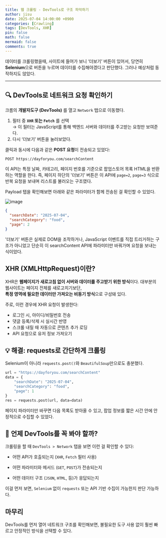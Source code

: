 ```yaml
---
title: 웹 크롤링 - DevTools로 구조 파악하기
author: jisu
date: 2025-07-04 14:00:00 +0900
categories: [Crawling]
tags: [DevTools, XHR]
pin: false
math: false
mermaid: false
comments: true
---
```


데이터를 크롤링했을때, 사이트에 들어가 보니 ‘더보기’ 버튼이 있어서,
당연히 **Selenium**으로 버튼을 누르며 데이터를 수집해야겠다고 판단했다.
그러나 예상처럼 동작하지도 않았다.

---

## 🔍 DevTools로 네트워크 요청 확인하기

크롬의 **개발자도구 (DevTools)** 를 열고 `Network` 탭으로 이동했다.

1. 필터 중 **`XHR` 또는 `Fetch`** 를 선택  
   → 이 필터는 JavaScript를 통해 백엔드 서버와 데이터를 주고받는 요청만 보여준다.
2. 다시 ‘더보기’ 버튼을 눌러보았다.


클릭과 동시에 다음과 같은 **POST 요청**이 전송되고 있었다:

```
POST https://dayforyou.com/searchContent
```
이 API는 특정 날짜, 카테고리, 페이지 번호를 기준으로 팝업스토어 목록 HTML을 반환하는 역할을 한다.
즉, 페이지 하단의 '더보기' 버튼은 이 API에 `page=2`, `page=3` 식으로 반복 요청을 보내며 리스트를 불러오는 구조였다.

Payload 탭을 확인해보면 아래와 같은 파라미터가 함께 전송된 걸 확인할 수 있었다.

![image](https://github.com/user-attachments/assets/dc899bf7-e7f4-43f7-9950-2edcd4e9501e)


```json
{
  "searchDate": "2025-07-04",
  "searchCategory": "food",
  "page": 2
}
```

'더보기' 버튼은 실제로 DOM을 조작하거나, JavaScript 이벤트를 직접 트리거하는 구조가 아니었고
단순히 이 searchContent API에 파라미터만 바꿔가며 요청을 보내는 식이었다.

## XHR (XMLHttpRequest)이란? 
XHR은 **웹페이지가 새로고침 없이 서버와 데이터를 주고받기 위한 방식**이다.
대부분의 웹사이트는 페이지 전체를 새로고치기보단,  
**특정 영역에 필요한 데이터만 가져오는 비동기 방식**으로 구성돼 있다.

주로, 이런 경우에 XHR 요청이 발생한다:
- 로그인 시, 아이디/비밀번호 전송
- 댓글 등록/삭제 시 실시간 반영
- 스크롤 내릴 때 자동으로 콘텐츠 추가 로딩
- API 요청으로 유저 정보 가져오기

## 💡 해결: requests로 간단하게 크롤링
Selenium이 아니라 `requests.post()`와 `BeautifulSoup`만으로도 충분했다.

```python
url = "https://dayforyou.com/searchContent"
data = {
    "searchDate": "2025-07-04",
    "searchCategory": "food",
    "page": 1
}
res = requests.post(url, data=data)
```

페이지 파라미터만 바꾸면 다음 목록도 받아올 수 있고,
팝업 정보를 짧은 시간 안에 안정적으로 수집할 수 있었다.

## 📌 언제 DevTools를 꼭 봐야 할까?
크롤링을 할 때 `DevTools > Network` 탭을 보면 이런 걸 확인할 수 있다:

- 어떤 API가 호출되는지 (`XHR`, `Fetch` 필터 사용)

- 어떤 파라미터와 메서드 (`GET`, `POST`)가 전송되는지

- 어떤 데이터 구조 (`JSON`, `HTML`, 등)가 응답되는지


이걸 먼저 보면, `Selenium` 없이 `requests` 또는 API 기반 수집이 가능한지 판단 가능하다.


## 마무리
DevTools를 먼저 열어 네트워크 구조를 확인해보면,
불필요한 도구 사용 없이 훨씬 빠르고 안정적인 방식을 선택할 수 있다.

